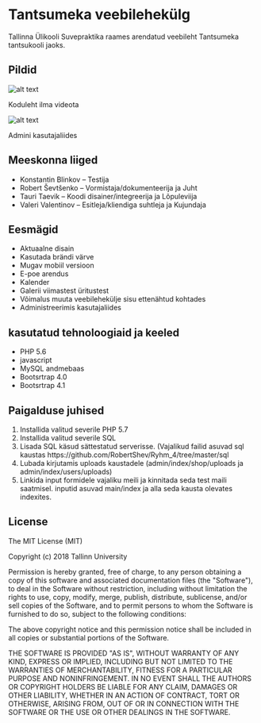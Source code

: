 # Tantsumeka veebilehekülg
Tallinna Ülikooli Suvepraktika raames arendatud veebileht Tantsumeka tantsukooli jaoks.

## Pildid 
![alt text][screen1]

[screen1]: https://github.com/RobertShev/Ryhm_4/blob/master/readmeIMG/photo_2018-06-18_13-16-49.jpg "Koduleht ilma videota"

Koduleht ilma videota

![alt text][screen2]

[screen2]: https://github.com/RobertShev/Ryhm_4/blob/master/readmeIMG/photo_2018-06-18_13-16-56.jpg "Admini kasutajaliides"

Admini kasutajaliides

<h2>Meeskonna liiged</h2>
<ul>
  <li>Konstantin Blinkov – Testija</li>
  <li>Robert Ševtšenko – Vormistaja/dokumenteerija ja Juht</li>
  <li>Tauri Taevik – Koodi disainer/integreerija ja Lõpuleviija</li>
  <li>Valeri Valentinov – Esitleja/kliendiga suhtleja ja Kujundaja</li>
</ul>

<h2>Eesmägid</h2>
<ul>
  <li>Aktuaalne disain</li>
  <li>Kasutada brändi värve</li>
  <li>Mugav mobiil versioon</li>
  <li>E-poe arendus</li>
  <li>Kalender</li>
  <li>Galerii viimastest üritustest</li>
  <li>Võimalus muuta veebilehekülje sisu ettenähtud kohtades</li>
  <li>Administreerimis kasutajaliides</li>
</ul>
<h2>kasutatud tehnoloogiaid ja keeled</h2>
<ul>
  <li>PHP 5.6</li>
  <li>javascript</li>
  <li>MySQL andmebaas</li>
  <li>Bootsrtrap 4.0</li>
  <li>Bootsrtrap 4.1</li>
</ul>

<h2>Paigalduse juhised</h2>
<ol>
  <li>Installida valitud severile PHP 5.7</li>
  <li>Installida valitud severile SQL</li>
  <li>Lisada SQL käsud sättestatud serverisse. (Vajalikud failid asuvad sql kaustas https://github.com/RobertShev/Ryhm_4/tree/master/sql</li>
  <li>Lubada kirjutamis uploads kaustadele (admin/index/shop/uploads ja admin/index/users/uploads)</li>
  <li>Linkida input formidele vajaliku meili ja kinnitada seda test maili saatmisel. inputid asuvad main/index ja alla seda kausta olevates indexites.</li>
</ol>

<h2>License</h2>
The MIT License (MIT)

Copyright (c) 2018 Tallinn University

Permission is hereby granted, free of charge, to any person obtaining a copy of this software and associated documentation files (the "Software"), to deal in the Software without restriction, including without limitation the rights to use, copy, modify, merge, publish, distribute, sublicense, and/or sell copies of the Software, and to permit persons to whom the Software is furnished to do so, subject to the following conditions:

The above copyright notice and this permission notice shall be included in all copies or substantial portions of the Software.

THE SOFTWARE IS PROVIDED "AS IS", WITHOUT WARRANTY OF ANY KIND, EXPRESS OR IMPLIED, INCLUDING BUT NOT LIMITED TO THE WARRANTIES OF MERCHANTABILITY, FITNESS FOR A PARTICULAR PURPOSE AND NONINFRINGEMENT. IN NO EVENT SHALL THE AUTHORS OR COPYRIGHT HOLDERS BE LIABLE FOR ANY CLAIM, DAMAGES OR OTHER LIABILITY, WHETHER IN AN ACTION OF CONTRACT, TORT OR OTHERWISE, ARISING FROM, OUT OF OR IN CONNECTION WITH THE SOFTWARE OR THE USE OR OTHER DEALINGS IN THE SOFTWARE.
